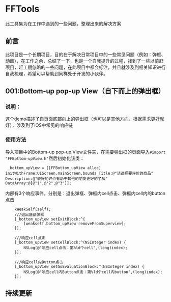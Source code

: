 # FFTools
此工具集为在工作中遇到的一些问题，整理出来的解决方案

## 前言
此项目是一个长期项目，目的在于解决日常项目中的一些常见问题（例如：弹框、动画），在工作之余，总结了一下，也是一个自我提升的过程，找到了一些以前赶项目，赶工期忽略的一些问题，在此项目中都会标注，并且就涉及到相关知识进行自我梳理，希望可以帮助到同样处于开发的小伙伴。

## 001:Bottom-up pop-up View（自下而上的弹出框）

### 说明：
这个demo描述了自页面底部向上的弹出框（也可以是其他方向，根据需求更好就好），涉及到了iOS中常见的响应链

### 使用方法
导入项目中的Bottom-up pop-up View文件夹，在需要弹出框的页面导入```#import "FFBottom-upView.h"```然后初始化该类：
```
 _bottom_upView = [[FFBottom_upView alloc] initWithFrame:UIScreen.mainScreen.bounds Title:@"请选择要评价的商品" Description:@"较好的评价有助于其他的朋友更好的了解" DataArray:@[@"1",@"2",@"3"]];
```
内部有3个响应事件，分别是：退出弹框、弹框内cell点击、弹框内cell内的button点击
```
    kWeakSelf(self);
    ///退出底部弹框
    [_bottom_upView setExitBlock:^{
        [weakself.bottom_upView removeFromSuperview];
    }];
    
    ///响应cell点击
    [_bottom_upView setCellBlock:^(NSInteger index) {
        NSLog(@"响应cell点击：第%ld个cell",(long)index);
    }];
    
    ///响应cell内Button点击
    [_bottom_upView setGoEvaluationBlock:^(NSInteger index) {
        NSLog(@"响应cell内Button点击：第%ld个cell内button",(long)index);
    }];
```

## 持续更新


